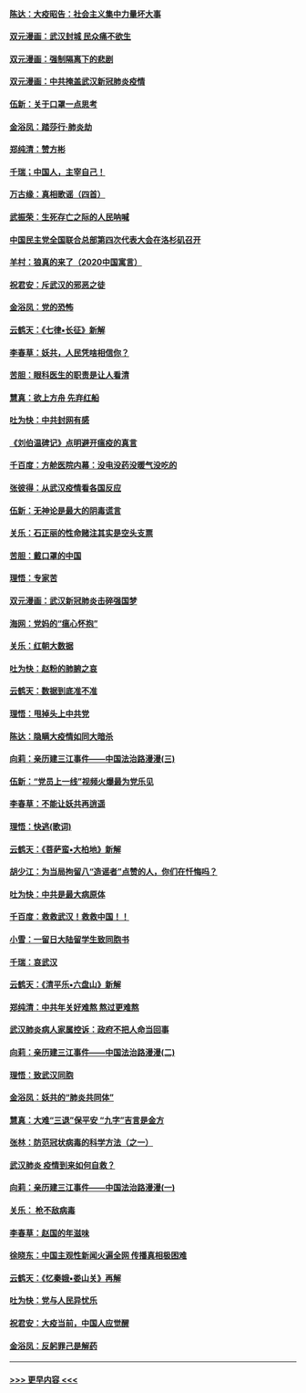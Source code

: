 #### [陈达：大疫昭告：社会主义集中力量坏大事](../pages/nsc993/n11859419.md?t=02112355) 
#### [双元漫画：武汉封城 民众痛不欲生](../pages/nsc993/n11859287.md?t=02112355) 
#### [双元漫画：强制隔离下的悲剧](../pages/nsc993/n11859244.md?t=02112355) 
#### [双元漫画：中共掩盖武汉新冠肺炎疫情](../pages/nsc993/n11858249.md?t=02112355) 
#### [伍新：关于口罩一点思考](../pages/nsc993/n11859195.md?t=02112355) 
#### [金浴凤：踏莎行‧肺炎劫](../pages/nsc993/n11858227.md?t=02112355) 
#### [郑纯清：赞方彬](../pages/nsc993/n11856803.md?t=02112355) 
#### [千瑞；中国人，主宰自己！](../pages/nsc993/n11856793.md?t=02112355) 
#### [万古缘：真相歌谣（四首）](../pages/nsc993/n11856263.md?t=02112355) 
#### [武振荣：生死存亡之际的人民呐喊](../pages/nsc993/n11856256.md?t=02112355) 
#### [中国民主党全国联合总部第四次代表大会在洛杉矶召开](../pages/nsc993/n11856344.md?t=02112355) 
#### [羊村：狼真的来了（2020中国寓言）](../pages/nsc993/n11856229.md?t=02112355) 
#### [祝君安：斥武汉的邪恶之徒](../pages/nsc993/n11855861.md?t=02112355) 
#### [金浴凤：党的恐怖](../pages/nsc993/n11855849.md?t=02112355) 
#### [云鹤天：《七律▪长征》新解](../pages/nsc993/n11855479.md?t=02112355) 
#### [李春草：妖共，人民凭啥相信你？](../pages/nsc993/n11855196.md?t=02112355) 
#### [苦胆：眼科医生的职责是让人看清](../pages/nsc993/n11853840.md?t=02112355) 
#### [慧真：欲上方舟 先弃红船](../pages/nsc993/n11853483.md?t=02112355) 
#### [吐为快：中共封网有感](../pages/nsc993/n11852575.md?t=02112355) 
#### [《刘伯温碑记》点明避开瘟疫的真言](../pages/nsc993/n11852128.md?t=02112355) 
#### [千百度：方舱医院内幕：没电没药没暖气没吃的](../pages/nsc993/n11850211.md?t=02112355) 
#### [张彼得：从武汉疫情看各国反应](../pages/nsc993/n11850102.md?t=02112355) 
#### [伍新：无神论是最大的阴毒谎言](../pages/nsc993/n11846129.md?t=02112355) 
#### [关乐：石正丽的性命赌注其实是空头支票](../pages/nsc993/n11846109.md?t=02112355) 
#### [苦胆：戴口罩的中国](../pages/nsc993/n11845576.md?t=02112355) 
#### [理悟：专家苦](../pages/nsc993/n11845564.md?t=02112355) 
#### [双元漫画：武汉新冠肺炎击碎强国梦](../pages/nsc993/n11843320.md?t=02112355) 
#### [海网：党妈的“瘟心怀抱”](../pages/nsc993/n11840740.md?t=02112355) 
#### [关乐：红朝大数据](../pages/nsc993/n11840675.md?t=02112355) 
#### [吐为快：赵粉的肺腑之哀](../pages/nsc993/n11840618.md?t=02112355) 
#### [云鹤天：数据到底准不准](../pages/nsc993/n11840325.md?t=02112355) 
#### [理悟：甩掉头上中共党](../pages/nsc993/n11838826.md?t=02112355) 
#### [陈达：隐瞒大疫情如同大暗杀](../pages/nsc993/n11838771.md?t=02112355) 
#### [向莉：亲历建三江事件——中国法治路漫漫(三)](../pages/nsc993/n11831825.md?t=02112355) 
#### [伍新：“党员上一线”视频火爆最为党乐见](../pages/nsc993/n11838200.md?t=02112355) 
#### [李春草：不能让妖共再逍遥](../pages/nsc993/n11838102.md?t=02112355) 
#### [理悟：快逃(歌词)](../pages/nsc993/n11838083.md?t=02112355) 
#### [云鹤天：《菩萨蛮▪大柏地》新解](../pages/nsc993/n11838059.md?t=02112355) 
#### [胡少江：为当局拘留八“造谣者”点赞的人，你们在忏悔吗？](../pages/nsc993/n11836801.md?t=02112355) 
#### [吐为快：中共是最大病原体](../pages/nsc993/n11836748.md?t=02112355) 
#### [千百度：救救武汉！救救中国！！](../pages/nsc993/n11836145.md?t=02112355) 
#### [小雪：一留日大陆留学生致同胞书](../pages/nsc993/n11834624.md?t=02112355) 
#### [千瑞：哀武汉](../pages/nsc993/n11833647.md?t=02112355) 
#### [云鹤天：《清平乐▪六盘山》新解](../pages/nsc993/n11833611.md?t=02112355) 
#### [郑纯清：中共年关好难熬 熬过更难熬](../pages/nsc993/n11833489.md?t=02112355) 
#### [武汉肺炎病人家属控诉：政府不把人命当回事](../pages/nsc993/n11833205.md?t=02112355) 
#### [向莉：亲历建三江事件——中国法治路漫漫(二)](../pages/nsc993/n11829102.md?t=02112355) 
#### [理悟：致武汉同胞](../pages/nsc993/n11831522.md?t=02112355) 
#### [金浴凤：妖共的“肺炎共同体”](../pages/nsc993/n11829448.md?t=02112355) 
#### [慧真：大难“三退”保平安 “九字”吉言是金方](../pages/nsc993/n11829501.md?t=02112355) 
#### [张林：防范冠状病毒的科学方法（之一）](../pages/nsc993/n11828618.md?t=02112355) 
#### [武汉肺炎 疫情到来如何自救？](../pages/nsc993/n11827632.md?t=02112355) 
#### [向莉：亲历建三江事件——中国法治路漫漫(一)](../pages/nsc993/n11827190.md?t=02112355) 
#### [关乐： 枪不敌病毒](../pages/nsc993/n11826746.md?t=02112355) 
#### [李春草：赵国的年滋味](../pages/nsc993/n11826321.md?t=02112355) 
#### [徐晓东：中国主观性新闻火遍全网 传播真相极困难](../pages/nsc993/n11826508.md?t=02112355) 
#### [云鹤天：《忆秦娥▪娄山关》再解](../pages/nsc993/n11824682.md?t=02112355) 
#### [吐为快：党与人民异忧乐](../pages/nsc993/n11824660.md?t=02112355) 
#### [祝君安：大疫当前，中国人应觉醒](../pages/nsc993/n11821946.md?t=02112355) 
#### [金浴凤：反躬罪己是解药](../pages/nsc993/n11820280.md?t=02112355) 

----
#### [ >>> 更早内容 <<< ](../indexes/nsc993-earlier.md)
